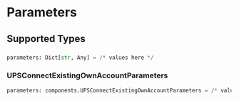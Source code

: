 # Parameters


## Supported Types

### 

```python
parameters: Dict[str, Any] = /* values here */
```

### UPSConnectExistingOwnAccountParameters

```python
parameters: components.UPSConnectExistingOwnAccountParameters = /* values here */
```

